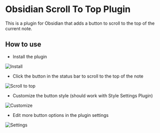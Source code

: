 # Obsidian Scroll To Top Plugin

This is a plugin for Obsidian that adds a button to scroll to the top of the current note.

## How to use

-  Install the plugin

![Install](https://cdn.staticaly.com/gh/cloudhao1999/image-hosting@master/image.21lz7ox3d5nk.webp)

- Click the button in the status bar to scroll to the top of the note

![Scroll to top](https://cdn.staticaly.com/gh/cloudhao1999/image-hosting@master/image.2yz8lr70uaw0.webp)

- Customize the button style (should work with Style Settings Plugin)

![Customize](https://cdn.staticaly.com/gh/cloudhao1999/image-hosting@master/image.2xrir7lrm9c0.webp)

- Edit more button options in the plugin settings

![Settings](https://cdn.staticaly.com/gh/cloudhao1999/image-hosting@master/image.3qbadlkn6y40.webp)
